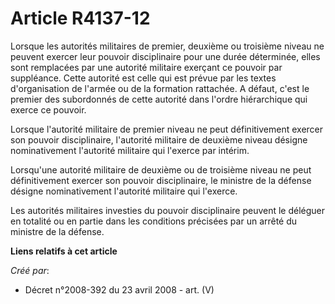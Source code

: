 # Article R4137-12

Lorsque les autorités militaires de premier, deuxième ou troisième niveau ne peuvent exercer leur pouvoir disciplinaire pour
une durée déterminée, elles sont remplacées par une autorité militaire exerçant ce pouvoir par suppléance. Cette autorité est
celle qui est prévue par les textes d'organisation de l'armée ou de la formation rattachée. A défaut, c'est le premier des
subordonnés de cette autorité dans l'ordre hiérarchique qui exerce ce pouvoir.

Lorsque l'autorité militaire de premier niveau ne peut définitivement exercer son pouvoir disciplinaire, l'autorité militaire
de deuxième niveau désigne nominativement l'autorité militaire qui l'exerce par intérim.

Lorsqu'une autorité militaire de deuxième ou de troisième niveau ne peut définitivement exercer son pouvoir disciplinaire, le
ministre de la défense désigne nominativement l'autorité militaire qui l'exerce.

Les autorités militaires investies du pouvoir disciplinaire peuvent le déléguer en totalité ou en partie dans les conditions
précisées par un arrêté du ministre de la défense.

**Liens relatifs à cet article**

_Créé par_:

  - Décret n°2008-392 du 23 avril 2008 - art. (V)

